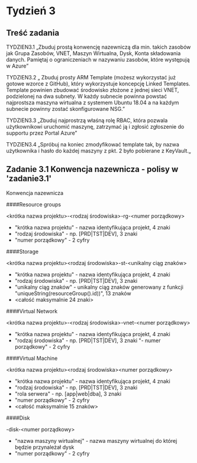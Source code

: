 # Tydzień 3

## Treść zadania

TYDZIEN3.1 „Zbuduj prostą konwencję nazewniczą dla min. takich zasobów jak Grupa Zasobów, VNET, Maszyn Wirtualna, Dysk, Konta składowania danych. Pamiętaj o ograniczeniach w nazywaniu zasobów, które występują w Azure”

TYDZIEN3.2 „ Zbuduj prosty ARM Template (możesz wykorzystać już gotowe wzorce z GitHub), który wykorzystuje koncepcję Linked Templates. Template powinien zbudować środowisko złożone z jednej sieci VNET, podzielonej na dwa subnety. W każdy subnecie powinna powstać najprostsza maszyna wirtualna z systemem Ubuntu 18.04 a na każdym subnecie powinny zostać skonfigurowane NSG.”

TYDZIEN3.3 „Zbuduj najprostrzą właśną rolę RBAC, która pozwala użytkownikowi uruchomić maszynę, zatrzymać ją i zgłosić zgłoszenie do supportu przez Portal Azure”

TYDZIEN3.4 „Spróbuj na koniec zmodyfikować template tak, by nazwa użytkownika i hasło do każdej maszyny z pkt. 2 było pobierane z KeyVault.„

## Zadanie 3.1 Konwencja nazewnicza - polisy w 'zadanie3.1'

Konwencja nazewnicza

####Resource groups

<krótka nazwa projektu>-<rodzaj środowiska>-rg-<numer porządkowy>

- "krótka nazwa projektu" - nazwa identyfikująca projekt, 4 znaki
- "rodzaj środowiska" - np. [PRD|TST|DEV], 3 znaki
- "numer porządkowy" - 2 cyfry

####Storage

<krótka nazwa projektu><rodzaj środowiska>-st-<unikalny ciąg znaków>

- "krótka nazwa projektu" - nazwa identyfikująca projekt, 4 znaki
- "rodzaj środowiska" - np. [PRD|TST|DEV], 3 znaki
- "unikalny ciąg znaków" - unikalny ciąg znaków generowany z funkcji "uniqueString(resourceGroup().id))", 13 znaków
- <całość maksymalnie 24 znaki>

####Virtual Network

<krótka nazwa projektu>-<rodzaj środowiska>-vnet-<numer porządkowy>

- "krótka nazwa projektu" - nazwa identyfikująca projekt, 4 znaki
- "rodzaj środowiska" - np. [PRD|TST|DEV], 3 znaki
"- numer porządkowy" - 2 cyfry

####Virtual Machine

<krótka nazwa projektu><rodzaj środowiska><rola serwera><numer porządkowy>

- "krótka nazwa projektu" - nazwa identyfikująca projekt, 4 znaki
- "rodzaj środowiska" - np. [PRD|TST|DEV], 3 znaki
- "rola serwera" - np. [app|web|dba], 3 znaki
- "numer porządkowy" - 2 cyfry
- <całość maksymalnie 15 znaków>

####Disk

 <nazwa maszyny wirtualnej>-disk-<numer porządkowy>

- "nazwa maszyny wirtualnej" - nazwa maszyny wirtualnej do której będzie przynależał dysk
- "numer porządkowy" - 2 cyfry

